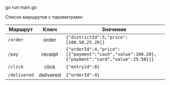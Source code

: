 go run main.go

Список маршрутов с параметрами:

| Маршрут | Ключ | Значение |
|----------------|:---------:|------------------------------|
| `/order` | order | `{"districtId":5,"price":[100.50,25.20]}` |
| `/pay` | receipt | `{"orderId":4,"price":[{"payment":"cash","value":100.20},{"payment":"card","value":25.50}]}`|
| `/click` | click | `{"entryid":8}` |
| `/delivered` | delivered | `{"orderId":4}` |
